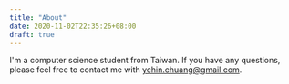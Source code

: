```yaml
---
title: "About"
date: 2020-11-02T22:35:26+08:00
draft: true
---
```


I'm a computer science student from Taiwan. If you have any questions, please feel free to contact me with ychin.chuang@gmail.com. 